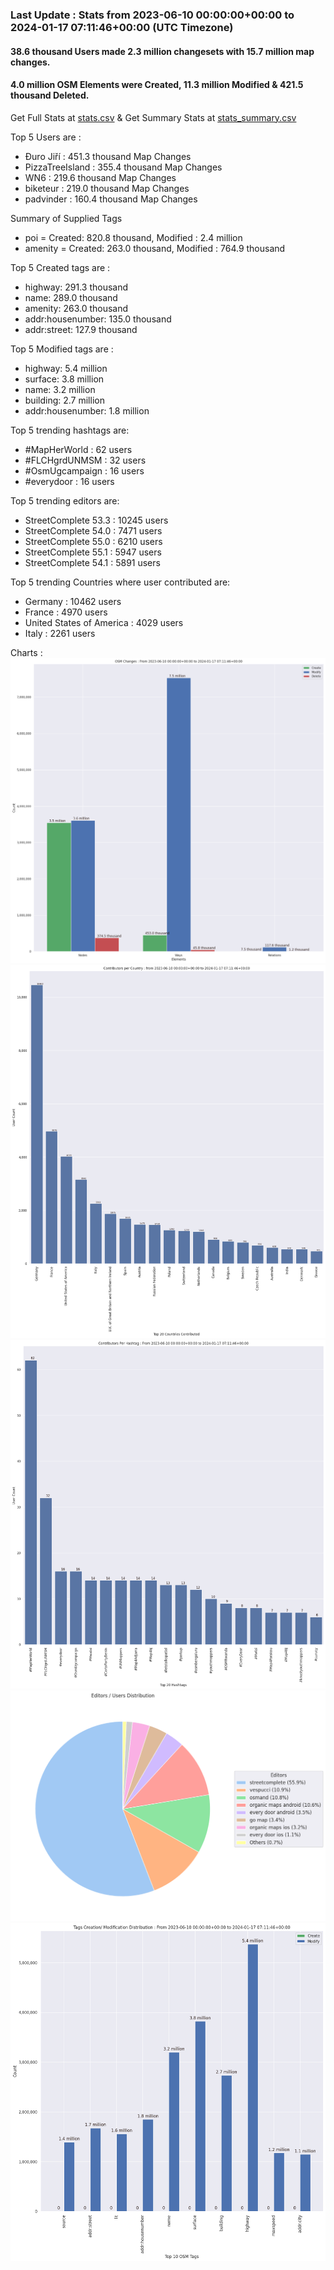 ### Last Update : Stats from 2023-06-10 00:00:00+00:00 to 2024-01-17 07:11:46+00:00 (UTC Timezone)

#### 38.6 thousand Users made 2.3 million changesets with 15.7 million map changes.
#### 4.0 million OSM Elements were Created, 11.3 million Modified & 421.5 thousand Deleted.
Get Full Stats at [stats.csv](/stats/fieldmappers/Daily/stats.csv)
 & Get Summary Stats at [stats_summary.csv](/stats/fieldmappers/Daily/stats_summary.csv)

Top 5 Users are : 
- Đuro Jiří : 451.3 thousand Map Changes
- PizzaTreeIsland : 355.4 thousand Map Changes
- WN6 : 219.6 thousand Map Changes
- biketeur : 219.0 thousand Map Changes
- padvinder : 160.4 thousand Map Changes

Summary of Supplied Tags
- poi = Created: 820.8 thousand, Modified : 2.4 million
- amenity = Created: 263.0 thousand, Modified : 764.9 thousand


Top 5 Created tags are :
- highway: 291.3 thousand
- name: 289.0 thousand
- amenity: 263.0 thousand
- addr:housenumber: 135.0 thousand
- addr:street: 127.9 thousand


Top 5 Modified tags are :
- highway: 5.4 million
- surface: 3.8 million
- name: 3.2 million
- building: 2.7 million
- addr:housenumber: 1.8 million


Top 5 trending hashtags are:
- #MapHerWorld : 62 users
- #FLCHgrdUNMSM : 32 users
- #OsmUgcampaign : 16 users
- #everydoor : 16 users


Top 5 trending editors are:
- StreetComplete 53.3 : 10245 users
- StreetComplete 54.0 : 7471 users
- StreetComplete 55.0 : 6210 users
- StreetComplete 55.1 : 5947 users
- StreetComplete 54.1 : 5891 users


Top 5 trending Countries where user contributed are:
- Germany : 10462 users
- France : 4970 users
- United States of America : 4029 users
- Italy : 2261 users


 Charts : 
![Alt text](./stats_osm_changes.png) 
![Alt text](./stats_users_per_country.png) 
![Alt text](./stats_users_per_hashtag.png) 
![Alt text](./stats_editors_pie_chart.png) 
![Alt text](./stats_tags.png) 
